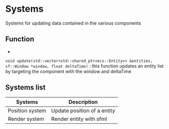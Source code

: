 # Systems

Systems for updating data contained in the various components

## Function

-
``void update(std::vector<std::shared_ptr<ecs::Entity>> &entities, sf::Window *window, float deltaTime)`` :
this function updates
an entity list by targeting the component with the window and deltaTime

## Systems list

| Systems         | Description                 |
|-----------------|-----------------------------|
| Position system | Update position of a entity |
| Render system   | Render entity with sfml     |